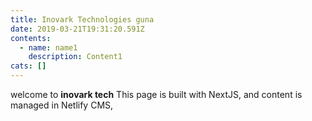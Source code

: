 ```yaml
---
title: Inovark Technologies guna
date: 2019-03-21T19:31:20.591Z
contents:
  - name: name1
    description: Content1
cats: []
---
```

welcome to **inovark tech** This page is built with NextJS, and content is managed in Netlify CMS,

![]()